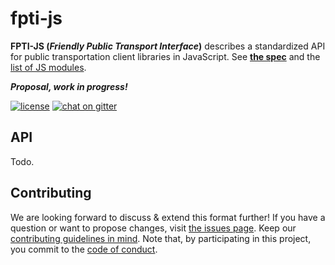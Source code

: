 # fpti-js

**FPTI-JS (_Friendly Public Transport Interface_)** describes a standardized API for public transportation client libraries in JavaScript. See **[the spec](#api)** and the [list of JS modules](modules.md).

**_Proposal, work in progress!_**

[![license](https://img.shields.io/github/license/juliuste/fpti-js.svg?style=flat)](license)
[![chat on gitter](https://badges.gitter.im/juliuste.svg)](https://gitter.im/juliuste)

## API

Todo.

## Contributing

We are looking forward to discuss & extend this format further! If you have a question or want to propose changes, visit [the issues page](https://github.com/juliuste/fpti-js/issues). Keep our [contributing guidelines in mind](contributing.md). Note that, by participating in this project, you commit to the [code of conduct](code-of-conduct.md).
